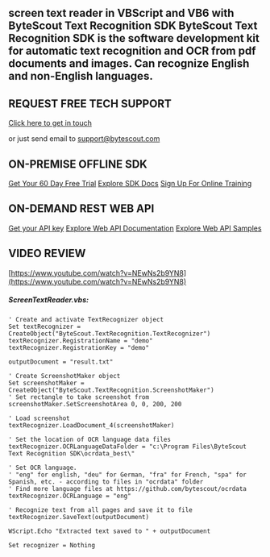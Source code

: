## screen text reader in VBScript and VB6 with ByteScout Text Recognition SDK ByteScout Text Recognition SDK is the software development kit for automatic text recognition and OCR from pdf documents and images. Can recognize English and non-English languages.

## REQUEST FREE TECH SUPPORT

[Click here to get in touch](https://bytescout.zendesk.com/hc/en-us/requests/new?subject=ByteScout%20Text%20Recognition%20SDK%20Question)

or just send email to [support@bytescout.com](mailto:support@bytescout.com?subject=ByteScout%20Text%20Recognition%20SDK%20Question) 

## ON-PREMISE OFFLINE SDK 

[Get Your 60 Day Free Trial](https://bytescout.com/download/web-installer?utm_source=github-readme)
[Explore SDK Docs](https://bytescout.com/documentation/index.html?utm_source=github-readme)
[Sign Up For Online Training](https://academy.bytescout.com/)


## ON-DEMAND REST WEB API

[Get your API key](https://pdf.co/documentation/api?utm_source=github-readme)
[Explore Web API Documentation](https://pdf.co/documentation/api?utm_source=github-readme)
[Explore Web API Samples](https://github.com/bytescout/ByteScout-SDK-SourceCode/tree/master/PDF.co%20Web%20API)

## VIDEO REVIEW

[https://www.youtube.com/watch?v=NEwNs2b9YN8](https://www.youtube.com/watch?v=NEwNs2b9YN8)




<!-- code block begin -->

##### **ScreenTextReader.vbs:**
    
```
' Create and activate TextRecognizer object
Set textRecognizer = CreateObject("ByteScout.TextRecognition.TextRecognizer")
textRecognizer.RegistrationName = "demo"
textRecognizer.RegistrationKey = "demo"

outputDocument = "result.txt"

' Create ScreenshotMaker object
Set screenshotMaker = CreateObject("ByteScout.TextRecognition.ScreenshotMaker")
' Set rectangle to take screenshot from
screenshotMaker.SetScreenshotArea 0, 0, 200, 200

' Load screenshot
textRecognizer.LoadDocument_4(screenshotMaker)

' Set the location of OCR language data files
textRecognizer.OCRLanguageDataFolder = "c:\Program Files\ByteScout Text Recognition SDK\ocrdata_best\"

' Set OCR language.
' "eng" for english, "deu" for German, "fra" for French, "spa" for Spanish, etc. - according to files in "ocrdata" folder
' Find more language files at https://github.com/bytescout/ocrdata
textRecognizer.OCRLanguage = "eng" 

' Recognize text from all pages and save it to file
textRecognizer.SaveText(outputDocument)

WScript.Echo "Extracted text saved to " + outputDocument

Set recognizer = Nothing


```

<!-- code block end -->